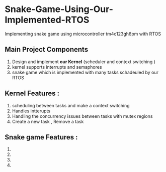 # Snake-Game-Using-Our-Implemented-RTOS
Implementing snake game using microcontroller tm4c123gh6pm with RTOS

## Main Project Components
1) Design and implement **our Kernel** (scheduler and context switching )  
2) kernel supports interrupts and semaphores 
3) snake game which is implemented with many tasks schadeuled by our RTOS 


## Kernel Features : 
1) scheduling between tasks and make a context switching 
2) Handles intterupts 
3) Handling the concurrency issues between tasks with mutex regions
4) Create a new task , Remove a task

## Snake game Features : 
1) 
2)
3)
4)
